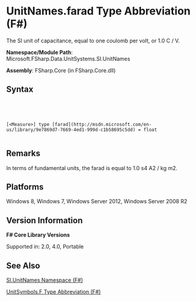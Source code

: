 # UnitNames.farad Type Abbreviation (F#)

The SI unit of capacitance, equal to one coulomb per volt, or 1.0 C / V.

**Namespace/Module Path**: Microsoft.FSharp.Data.UnitSystems.SI.UnitNames

**Assembly**: FSharp.Core (in FSharp.Core.dll)


## Syntax



```




[<Measure>] type [farad](http://msdn.microsoft.com/en-us/library/9e7869d7-7669-4ed1-999d-c1b58695c5dd) = float


```





## Remarks
In terms of fundamental units, the farad is equal to 1.0 s4 A2 / kg m2.


## Platforms
Windows 8, Windows 7, Windows Server 2012, Windows Server 2008 R2


## Version Information
**F# Core Library Versions**

Supported in: 2.0, 4.0, Portable




## See Also
[SI.UnitNames Namespace &#40;F&#35;&#41;](SI.UnitNames-Namespace-%5BFSharp%5D.md)

[UnitSymbols.F Type Abbreviation &#40;F&#35;&#41;](UnitSymbols.F-Type-Abbreviation-%5BFSharp%5D.md)

